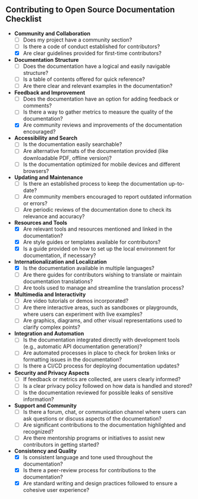 ## Contributing to Open Source Documentation Checklist

- **Community and Collaboration**
  - [ ] Does my project have a community section?
  - [ ] Is there a code of conduct established for contributors?
  - [x] Are clear guidelines provided for first-time contributors?

- **Documentation Structure**
  - [ ] Does the documentation have a logical and easily navigable structure?
  - [ ] Is a table of contents offered for quick reference?
  - [ ] Are there clear and relevant examples in the documentation?

- **Feedback and Improvement**
  - [ ] Does the documentation have an option for adding feedback or comments?
  - [ ] Is there a way to gather metrics to measure the quality of the documentation?
  - [x] Are community reviews and improvements of the documentation encouraged?

- **Accessibility and Search**
  - [ ] Is the documentation easily searchable?
  - [ ] Are alternative formats of the documentation provided (like downloadable PDF, offline version)?
  - [ ] Is the documentation optimized for mobile devices and different browsers?

- **Updating and Maintenance**
  - [ ] Is there an established process to keep the documentation up-to-date?
  - [ ] Are community members encouraged to report outdated information or errors?
  - [ ] Are periodic reviews of the documentation done to check its relevance and accuracy?

- **Resources and Tools**
  - [x] Are relevant tools and resources mentioned and linked in the documentation?
  - [x] Are style guides or templates available for contributors?
  - [x] Is a guide provided on how to set up the local environment for documentation, if necessary?

- **Internationalization and Localization**
  - [x] Is the documentation available in multiple languages?
  - [ ] Are there guides for contributors wishing to translate or maintain documentation translations?
  - [ ] Are tools used to manage and streamline the translation process?

- **Multimedia and Interactivity**
  - [ ] Are video tutorials or demos incorporated?
  - [ ] Are there interactive areas, such as sandboxes or playgrounds, where users can experiment with live examples?
  - [ ] Are graphics, diagrams, and other visual representations used to clarify complex points?

- **Integration and Automation**
  - [ ] Is the documentation integrated directly with development tools (e.g., automatic API documentation generation)?
  - [ ] Are automated processes in place to check for broken links or formatting issues in the documentation?
  - [ ] Is there a CI/CD process for deploying documentation updates?

- **Security and Privacy Aspects**
  - [ ] If feedback or metrics are collected, are users clearly informed?
  - [ ] Is a clear privacy policy followed on how data is handled and stored?
  - [ ] Is the documentation reviewed for possible leaks of sensitive information?

- **Support and Community**
  - [ ] Is there a forum, chat, or communication channel where users can ask questions or discuss aspects of the documentation?
  - [ ] Are significant contributions to the documentation highlighted and recognized?
  - [ ] Are there mentorship programs or initiatives to assist new contributors in getting started?

- **Consistency and Quality**
  - [x] Is consistent language and tone used throughout the documentation?
  - [x] Is there a peer-review process for contributions to the documentation?
  - [x] Are standard writing and design practices followed to ensure a cohesive user experience?
